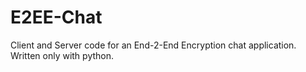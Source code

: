 # E2EE-Chat
Client and Server code for an End-2-End Encryption chat application. Written only with python.
